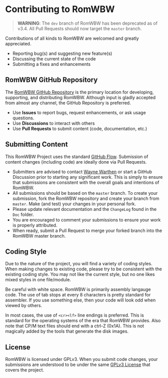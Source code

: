 # Contributing to RomWBW

> **WARNING**: The `dev` branch of RomWBW has been deprecated as of v3.4.  All Pull Requests should now target the `master` branch.

Contributions of all kinds to RomWBW are welcomed and greatly appreciated.

- Reporting bug(s) and suggesting new feature(s)
- Discussing the current state of the code
- Submitting a fixes and enhancements

## RomWBW GitHub Repository

The [RomWBW GitHub Repository](https://github.com/wwarthen/RomWBW) is the primary location for developing, supporting, and distributing RomWBW.  Although input is gladly accepted from almost any channel, the GitHub Repository is preferred.

- Use **Issues** to report bugs, request enhancements, or ask usage questions.
- Use **Discussions** to interact with others
- Use **Pull Requests** to submit content (code, documentation, etc.)

## Submitting Content

This RomWBW Project uses the standard [GitHub Flow](https://docs.github.com/en/get-started/quickstart/github-flow).  Submission of content changes (including code) are ideally done via Pull Requests.

- Submitters are advised to contact [Wayne Warthen](mailto:wwarthen@gmail.com) or start a GitHub Discussion prior to starting any significant work.  This is simply to ensure that submissions are consistent
  with the overall goals and intentions of RomWBW.
- All submissions should be based on the `master` branch.  To create your submission, fork the RomWBW repository and create your branch from `master`.  Make (and test) your changes in your personal fork.
- Please update relevant documentation and the `ChangeLog` found in the `Doc` folder.
- You are encouraged to comment your submissions to ensure your work is properly attributed.
- When ready, submit a Pull Request to merge your forked branch into the RomWBW master branch.

## Coding Style

Due to the nature of the project, you will find a variety of coding styles.  When making changes to existing code, please try to be consistent with the existing coding style.  You may not like the current style, but no one likes mixed styles
in one file/module.

Be careful with white space.  RomWBW is primarily assembly langauge code.  The use of tab stops at every 8 characters is pretty standard for assembler.  If you use something else, then your code will look odd when viewed by others.

In most cases, the use of `<cr><lf>` line endings is preferred.  This is standard for the operating systems of the era that RomWBW provides.  Also note that CP/M text files should end with a ctrl-Z (0x1A).  This is not magically added by the
tools that generate the disk images.

## License

RomWBW is licensed under GPLv3.  When you submit code changes, your submissions are understood to be under the same [GPLv3 License](https://www.gnu.org/licenses/gpl-3.0.html) that covers the project.
